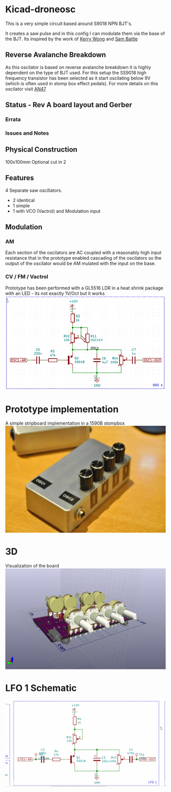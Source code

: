# Kicad-droneosc
This is a very simple circuit based around S9018 NPN BJT's.

It creates a saw pulse and in this config I can modulate them via the base of the BJT. Its inspired by the work of [Kerry Wong](http://www.kerrywong.com/2014/03/19/bjt-in-reverse-avalanche-mode/) and [Sam Battle](https://www.lookmumnocomputer.com/projects/#/simplest-oscillator/)

## Reverse Avalanche Breakdown
As this oscilator is based on reverse avalanche breakdown it is highly dependent on the type of BJT used. For this setup the SS9018 high frequency transistor has been selected as it start oscilating below 9V (which is often used in stomp box effect pedals). 
For more details on this oscilator visit [AN47](https://www.analog.com/media/en/technical-documentation/application-notes/an47fa.pdf)

## Status - Rev A board layout and Gerber
### Errata

### Issues and Notes

## Physical Construction
100x100mm
Optional cut in 2

## Features
4 Separate saw oscillators.
 - 2 identical
 - 1 simple
 - 1 with VCO (Vactrol) and Modulation input

## Modulation
### AM
Each section of the oscilators are AC coupled with a reasonably high input resistance that in the prototype enabled cascading of the oscilators so the output of the oscilator would be AM mulated with the input on the base.
### CV / FM / Vactrol
Prototype has been performed with a GL5516 LDR in a heat shrink package with an LED - its not exactly 1V/Oct but it works
![Vactrol](Kicad_Oscillator_Drone_OSC1_Vactrol.png)

# Prototype implementation
A simple stripboard implementation in a 1590B stompbox
![OSC](Osc.jpg)

# 3D 
Visualization of the board
![3D](Kicad_Drone_osc_3d.png)

# LFO 1 Schematic
![Schematic](Kicad_Drone_osc_sch.png)
